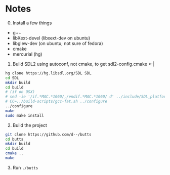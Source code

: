 Notes
=====

0) Install a few things
  - g++
  - libXext-devel (libxext-dev on ubuntu)
  - libglew-dev (on ubuntu; not sure of fedora)
  - cmake
  - mercurial (hg)

1) Build SDL2 using autoconf, not cmake, to get sdl2-config.cmake >:|

  ```bash
  hg clone https://hg.libsdl.org/SDL SDL
  cd SDL
  mkdir build
  cd build
  # (if on OSX)
  # sed -ie '/if.*MAC.*1060/,/endif.*MAC.*1060/ d' ../include/SDL_platform.h
  # CC=../build-scripts/gcc-fat.sh ../configure
  ../configure 
  make
  sudo make install
  ```

2) Build the project

  ```bash
  git clone https://github.com/d--/butts
  cd butts
  mkdir build
  cd build
  cmake ..
  make
  ```

3) Run `./butts`
